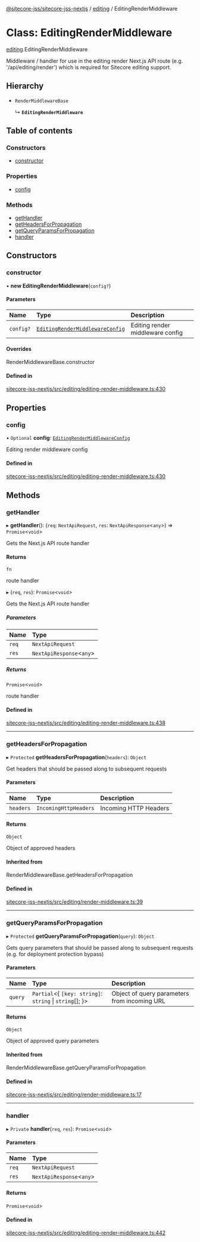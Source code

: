 [@sitecore-jss/sitecore-jss-nextjs](../README.md) / [editing](../modules/editing.md) / EditingRenderMiddleware

# Class: EditingRenderMiddleware

[editing](../modules/editing.md).EditingRenderMiddleware

Middleware / handler for use in the editing render Next.js API route (e.g. '/api/editing/render')
which is required for Sitecore editing support.

## Hierarchy

- `RenderMiddlewareBase`

  ↳ **`EditingRenderMiddleware`**

## Table of contents

### Constructors

- [constructor](editing.EditingRenderMiddleware.md#constructor)

### Properties

- [config](editing.EditingRenderMiddleware.md#config)

### Methods

- [getHandler](editing.EditingRenderMiddleware.md#gethandler)
- [getHeadersForPropagation](editing.EditingRenderMiddleware.md#getheadersforpropagation)
- [getQueryParamsForPropagation](editing.EditingRenderMiddleware.md#getqueryparamsforpropagation)
- [handler](editing.EditingRenderMiddleware.md#handler)

## Constructors

### constructor

• **new EditingRenderMiddleware**(`config?`)

#### Parameters

| Name | Type | Description |
| :------ | :------ | :------ |
| `config?` | [`EditingRenderMiddlewareConfig`](../modules/editing.md#editingrendermiddlewareconfig) | Editing render middleware config |

#### Overrides

RenderMiddlewareBase.constructor

#### Defined in

[sitecore-jss-nextjs/src/editing/editing-render-middleware.ts:430](https://github.com/Sitecore/jss/blob/41f0943ee/packages/sitecore-jss-nextjs/src/editing/editing-render-middleware.ts#L430)

## Properties

### config

• `Optional` **config**: [`EditingRenderMiddlewareConfig`](../modules/editing.md#editingrendermiddlewareconfig)

Editing render middleware config

#### Defined in

[sitecore-jss-nextjs/src/editing/editing-render-middleware.ts:430](https://github.com/Sitecore/jss/blob/41f0943ee/packages/sitecore-jss-nextjs/src/editing/editing-render-middleware.ts#L430)

## Methods

### getHandler

▸ **getHandler**(): (`req`: `NextApiRequest`, `res`: `NextApiResponse`\<`any`\>) => `Promise`\<`void`\>

Gets the Next.js API route handler

#### Returns

`fn`

route handler

▸ (`req`, `res`): `Promise`\<`void`\>

Gets the Next.js API route handler

##### Parameters

| Name | Type |
| :------ | :------ |
| `req` | `NextApiRequest` |
| `res` | `NextApiResponse`\<`any`\> |

##### Returns

`Promise`\<`void`\>

route handler

#### Defined in

[sitecore-jss-nextjs/src/editing/editing-render-middleware.ts:438](https://github.com/Sitecore/jss/blob/41f0943ee/packages/sitecore-jss-nextjs/src/editing/editing-render-middleware.ts#L438)

___

### getHeadersForPropagation

▸ `Protected` **getHeadersForPropagation**(`headers`): `Object`

Get headers that should be passed along to subsequent requests

#### Parameters

| Name | Type | Description |
| :------ | :------ | :------ |
| `headers` | `IncomingHttpHeaders` | Incoming HTTP Headers |

#### Returns

`Object`

Object of approved headers

#### Inherited from

RenderMiddlewareBase.getHeadersForPropagation

#### Defined in

[sitecore-jss-nextjs/src/editing/render-middleware.ts:39](https://github.com/Sitecore/jss/blob/41f0943ee/packages/sitecore-jss-nextjs/src/editing/render-middleware.ts#L39)

___

### getQueryParamsForPropagation

▸ `Protected` **getQueryParamsForPropagation**(`query`): `Object`

Gets query parameters that should be passed along to subsequent requests (e.g. for deployment protection bypass)

#### Parameters

| Name | Type | Description |
| :------ | :------ | :------ |
| `query` | `Partial`\<\{ `[key: string]`: `string` \| `string`[];  }\> | Object of query parameters from incoming URL |

#### Returns

`Object`

Object of approved query parameters

#### Inherited from

RenderMiddlewareBase.getQueryParamsForPropagation

#### Defined in

[sitecore-jss-nextjs/src/editing/render-middleware.ts:17](https://github.com/Sitecore/jss/blob/41f0943ee/packages/sitecore-jss-nextjs/src/editing/render-middleware.ts#L17)

___

### handler

▸ `Private` **handler**(`req`, `res`): `Promise`\<`void`\>

#### Parameters

| Name | Type |
| :------ | :------ |
| `req` | `NextApiRequest` |
| `res` | `NextApiResponse`\<`any`\> |

#### Returns

`Promise`\<`void`\>

#### Defined in

[sitecore-jss-nextjs/src/editing/editing-render-middleware.ts:442](https://github.com/Sitecore/jss/blob/41f0943ee/packages/sitecore-jss-nextjs/src/editing/editing-render-middleware.ts#L442)
